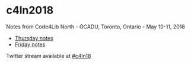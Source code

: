 # c4ln2018

Notes from Code4Lib North - OCADU, Toronto, Ontario - May 10-11, 2018

- [Thursday notes](2018-05-10.md)
- [Friday notes](2018-05-11.md)


Twitter stream available at [#c4ln18](https://twitter.com/search?q=%23c4ln18)
